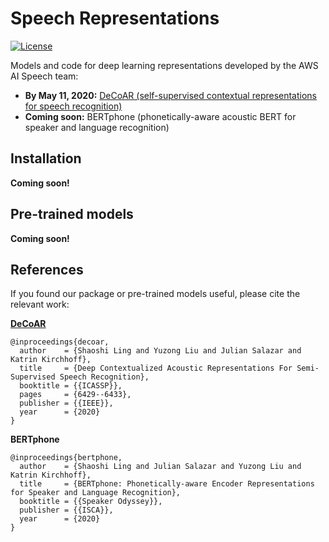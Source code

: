 # Speech Representations

[![License](https://img.shields.io/badge/License-Apache%202.0-blue.svg)](https://opensource.org/licenses/Apache-2.0)

Models and code for deep learning representations developed by the AWS AI Speech team:

- **By May 11, 2020:** [DeCoAR (self-supervised contextual representations for speech recognition)](https://arxiv.org/abs/1912.01679)
- **Coming soon:** BERTphone (phonetically-aware acoustic BERT for speaker and language recognition)

## Installation

**Coming soon!**

## Pre-trained models

**Coming soon!**

## References

If you found our package or pre-trained models useful, please cite the relevant work:

**[DeCoAR](https://arxiv.org/abs/1912.01679)**
```
@inproceedings{decoar,
  author    = {Shaoshi Ling and Yuzong Liu and Julian Salazar and Katrin Kirchhoff},
  title     = {Deep Contextualized Acoustic Representations For Semi-Supervised Speech Recognition},
  booktitle = {{ICASSP}},
  pages     = {6429--6433},
  publisher = {{IEEE}},
  year      = {2020}
}
```
**BERTphone**
```
@inproceedings{bertphone,
  author    = {Shaoshi Ling and Julian Salazar and Yuzong Liu and Katrin Kirchhoff},
  title     = {BERTphone: Phonetically-aware Encoder Representations for Speaker and Language Recognition},
  booktitle = {{Speaker Odyssey}},
  publisher = {{ISCA}},
  year      = {2020}
}
```
